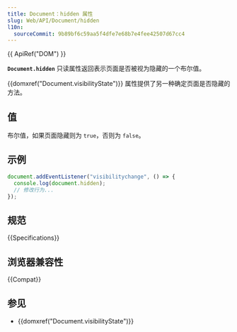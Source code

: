 ```yaml
---
title: Document：hidden 属性
slug: Web/API/Document/hidden
l10n:
  sourceCommit: 9b89bf6c59aa5f4dfe7e68b7e4fee42507d67cc4
---
```


{{ ApiRef("DOM") }}

**`Document.hidden`** 只读属性返回表示页面是否被视为隐藏的一个布尔值。

{{domxref("Document.visibilityState")}} 属性提供了另一种确定页面是否隐藏的方法。

## 值

布尔值，如果页面隐藏则为 `true`，否则为 `false`。

## 示例

```js
document.addEventListener("visibilitychange", () => {
  console.log(document.hidden);
  // 修改行为...
});
```

## 规范

{{Specifications}}

## 浏览器兼容性

{{Compat}}

## 参见

- {{domxref("Document.visibilityState")}}
